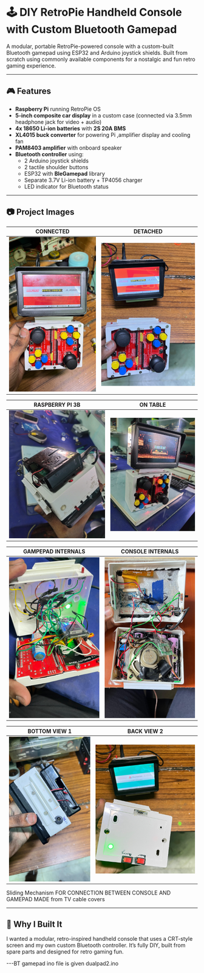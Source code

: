 # 🕹️ DIY RetroPie Handheld Console with Custom Bluetooth Gamepad

A modular, portable RetroPie-powered console with a custom-built Bluetooth gamepad using ESP32 and Arduino joystick shields. Built from scratch using commonly available components for a nostalgic and fun retro gaming experience.

---

## 🎮 Features

- **Raspberry Pi** running RetroPie OS
- **5-inch composite car display** in a custom case (connected via 3.5mm headphone jack for video + audio)
- **4x 18650 Li-ion batteries** with **2S 20A BMS**
- **XL4015 buck converter** for powering Pi ,amplifier display and cooling fan
- **PAM8403 amplifier** with onboard speaker
- **Bluetooth controller** using:
  - 2 Arduino joystick shields
  - 2 tactile shoulder buttons
  - ESP32 with **BleGamepad** library
  - Separate 3.7V Li-ion battery + TP4056 charger
  - LED indicator for Bluetooth status

---

## 📷 Project Images

| CONNECTED | DETACHED  |
|---------|---------|
| ![Image 1](image1.jpg) | ![Image 2](image2.jpg) |

| RASPBERRY PI 3B | ON TABLE |
|---------|---------|
| ![Image 3](image3.jpg) | ![Image 4](image4.jpg) |

| GAMPEPAD INTERNALS | CONSOLE INTERNALS |
|---------|---------|
| ![Image 5](image5.jpg) | ![Image 6](image6.jpg) |

| BOTTOM VIEW 1 | BACK VIEW 2 |
|---------|---------|
| ![Image 7](image7.jpg) | ![Image 8](image8.jpg) |

Sliding Mechanism 
FOR CONNECTION BETWEEN CONSOLE AND GAMEPAD MADE from TV cable covers



---

## 🧠 Why I Built It

I wanted a modular, retro-inspired handheld console that uses a CRT-style screen and my own custom Bluetooth controller. It’s fully DIY, built from spare parts and designed for retro gaming fun.

---BT gamepad ino file is given dualpad2.ino 
